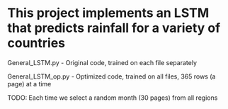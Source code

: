 # This project implements an LSTM that predicts rainfall for a variety of countries

General_LSTM.py - Original code, trained on each file separately

General_LSTM_op.py - Optimized code, trained on all files, 365 rows (a page) at a time

TODO: Each time we select a random month (30 pages) from all regions
